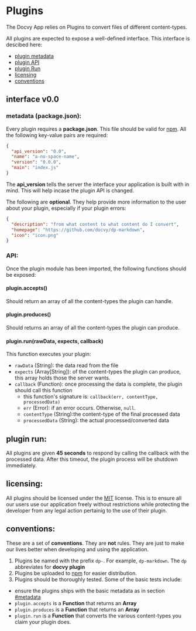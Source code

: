 
# Plugins

The Docvy App relies on Plugins to convert files of different content-types.

All plugins are expected to expose a well-defined interface. This interface is descibed here:

* [plugin metadata](#metadata)
* [plugin API](#api)
* [plugin Run](#run)
* [licensing](#licensing)
* [conventions](#conventions)


## interface v0.0

<a name="metadata"></a>
### metadata (package.json):

Every plugin requires a **package.json**. This file should be valid for [npm](https://npmjs.org). All the following key-value pairs are required:

```json
{
  "api_version": "0.0",
  "name": "a-no-space-name",
  "version": "0.0.0",
  "main": "index.js"
}
```

The **api_version** tells the server the interface your application is built with in mind. This will help incase the plugin API is changed.

The following are **optional**. They help provide more information to the user about your plugin, especially if your plugin errors:

```json
{
  "description": "from what content to what content do I convert",
  "homepage": "https://github.com/docvy/dp-markdown",
  "icon": "icon.png"
}
```


<a name="api"></a>
### API:

Once the plugin module has been imported, the following functions should be exposed:

#### plugin.accepts()

Should return an array of all the content-types the plugin can handle.


#### plugin.produces()

Should returns an array of all the content-types the plugin can produce.


#### plugin.run(rawData, expects, callback)

This function executes your plugin:

* `rawData` (String): the data read from the file
* `expects` (Array[String]): of the content-types the plugin can produce, this array holds those the server wants.
* `callback` (Function): once processing the data is complete, the plugin should call this function
  - this function's signature is: `callback(err, contentType, processedData)`
  - `err` (Error): if an error occurs. Otherwise, `null`.
  - `contentType` (String):the content-type of the final processed data
  - `processedData` (String): the actual processed/converted data


<a name="run"></a>
## plugin run:

All plugins are given **45 seconds** to respond by calling the callback with the processed data. After this timeout, the plugin process will be shutdown immediately.


<a name="licensing"></a>
## licensing:

All plugins should be licensed under the [MIT](http://opensource.org/licenses/MIT) license. This is to ensure all our users use our application freely without restrictions while protecting the developer from any legal action pertainig to the use of their plugin.


<a name="conventions"></a>
## conventions:

These are a set of **conventions**. They are **not** rules. They are just to make our lives better when developing and using the application.

1. Plugins be named with the prefix `dp-`. For example, `dp-markdown`. The `dp` abbreviates for **docvy plugin**
2. Plugins be uploaded to [npm](https://npmjs.org) for easier distribution.
3. Plugins should be thoroughly tested. Some of the basic tests include:

  * ensure the plugins ships with the basic metadata as in section <a href="#metadata">#metadata</a>
  * `plugin.accepts` is a **Function** that returns an **Array**
  * `plugin.produces` is a **Function** that returns an **Array**
  * `plugin.run` is a **Function** that converts the various content-types you claim your plugin does.

